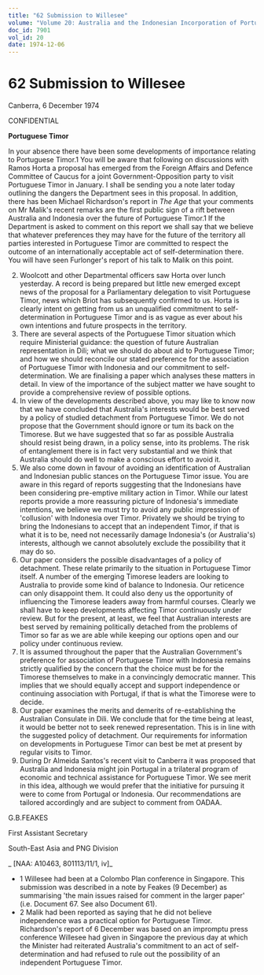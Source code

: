 ```yaml
---
title: "62 Submission to Willesee"
volume: "Volume 20: Australia and the Indonesian Incorporation of Portuguese Timor, 1974-1976"
doc_id: 7901
vol_id: 20
date: 1974-12-06
---
```


# 62 Submission to Willesee

Canberra, 6 December 1974

CONFIDENTIAL

**Portuguese Timor**

In your absence there have been some developments of importance relating to Portuguese Timor.1 You will be aware that following on discussions with Ramos Horta a proposal has emerged from the Foreign Affairs and Defence Committee of Caucus for a joint Government-Opposition party to visit Portuguese Timor in January. I shall be sending you a note later today outlining the dangers the Department sees in this proposal. In addition, there has been Michael Richardson's report in _The Age_ that your comments on Mr Malik's recent remarks are the first public sign of a rift between Australia and Indonesia over the future of Portuguese Timor.1 If the Department is asked to comment on this report we shall say that we believe that whatever preferences they may have for the future of the territory all parties interested in Portuguese Timor are committed to respect the outcome of an internationally acceptable act of self-determination there. You will have seen Furlonger's report of his talk to Malik on this point.

  2. Woolcott and other Departmental officers saw Horta over lunch yesterday. A record is being prepared but little new emerged except news of the proposal for a Parliamentary delegation to visit Portuguese Timor, news which Briot has subsequently confirmed to us. Horta is clearly intent on getting from us an unqualified commitment to self-determination in Portuguese Timor and is as vague as ever about his own intentions and future prospects in the territory.
  3. There are several aspects of the Portuguese Timor situation which require Ministerial guidance: the question of future Australian representation in Dili; what we should do about aid to Portuguese Timor; and how we should reconcile our stated preference for the association of Portuguese Timor with Indonesia and our commitment to self-determination. We are finalising a paper which analyses these matters in detail. In view of the importance of the subject matter we have sought to provide a comprehensive review of possible options.
  4. In view of the developments described above, you may like to know now that we have concluded that Australia's interests would be best served by a policy of studied detachment from Portuguese Timor. We do not propose that the Government should ignore or tum its back on the Timorese. But we have suggested that so far as possible Australia should resist being drawn, in a policy sense, into its problems. The risk of entanglement there is in fact very substantial and we think that Australia should do well to make a conscious effort to avoid it.
  5. We also come down in favour of avoiding an identification of Australian and Indonesian public stances on the Portuguese Timor issue. You are aware in this regard of reports suggesting that the Indonesians have been considering pre-emptive military action in Timor. While our latest reports provide a more reassuring picture of Indonesia's immediate intentions, we believe we must try to avoid any public impression of 'collusion' with Indonesia over Timor. Privately we should be trying to bring the Indonesians to accept that an independent Timor, if that is what it is to be, need not necessarily damage Indonesia's (or Australia's) interests, although we cannot absolutely exclude the possibility that it may do so.
  6. Our paper considers the possible disadvantages of a policy of detachment. These relate primarily to the situation in Portuguese Timor itself. A number of the emerging Timorese leaders are looking to Australia to provide some kind of balance to Indonesia. Our reticence can only disappoint them. It could also deny us the opportunity of influencing the Timorese leaders away from harmful courses. Clearly we shall have to keep developments affecting Timor continuously under review. But for the present, at least, we feel that Australian interests are best served by remaining politically detached from the problems of Timor so far as we are able while keeping our options open and our policy under continuous review.
  7. It is assumed throughout the paper that the Australian Government's preference for association of Portuguese Timor with Indonesia remains strictly qualified by the concern that the choice must be for the Timorese themselves to make in a convincingly democratic manner. This implies that we should equally accept and support independence or continuing association with Portugal, if that is what the Timorese were to decide.
  8. Our paper examines the merits and demerits of re-establishing the Australian Consulate in Dili. We conclude that for the time being at least, it would be better not to seek renewed representation. This is in line with the suggested policy of detachment. Our requirements for information on developments in Portuguese Timor can best be met at present by regular visits to Timor.
  9. During Dr Almeida Santos's recent visit to Canberra it was proposed that Australia and Indonesia might join Portugal in a trilateral program of economic and technical assistance for Portuguese Timor. We see merit in this idea, although we would prefer that the initiative for pursuing it were to come from Portugal or Indonesia. Our recommendations are tailored accordingly and are subject to comment from OADAA.



G.B.FEAKES

First Assistant Secretary

South-East Asia and PNG Division

_ [NAA: A10463, 801113/11/1, iv]_

  * 1 Willesee had been at a Colombo Plan conference in Singapore. This submission was described in a note by Feakes (9 December) as summarising 'the main issues raised for comment in the larger paper' (i.e. Document 67. See also Document 61).
  * 2 Malik had been reported as saying that he did not believe independence was a practical option for Portuguese Timor. Richardson's report of 6 December was based on an impromptu press conference Willesee had given in Singapore the previous day at which the Minister had reiterated Australia's commitment to an act of self-determination and had refused to rule out the possibility of an independent Portuguese Timor.


